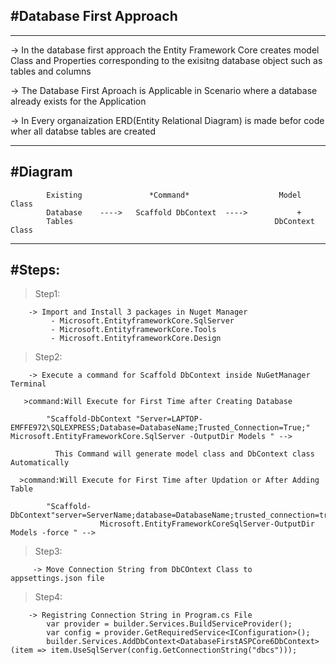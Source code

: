 #Database First Approach
--------------------------
--------------------------
-> In the database first approach the Entity Framework Core creates model Class and Properties corresponding to the exisitng database 
   object such as tables and columns 

-> The Database First Aproach is Applicable in Scenario where a database already exists for the Application

-> In Every organaization ERD(Entity Relational Diagram) is made befor code wher all databse tables are created


---------------------------------------------------------------------------------------------------------------------------------------
#Diagram
--------
																
			Existing			   *Command*    			    Model Class
			Database	---->   Scaffold DbContext  ---->			+
			Tables											   DbContext Class

---------------------------------------------------------------------------------------------------------------------------------------
#Steps:
---------
   >Step1:

	    -> Import and Install 3 packages in Nuget Manager
			 - Microsoft.EntityframeworkCore.SqlServer
			 - Microsoft.EntityframeworkCore.Tools
			 - Microsoft.EntityframeworkCore.Design
  >Step2:

		-> Execute a command for Scaffold DbContext inside NuGetManager Terminal

	   >command:Will Execute for First Time after Creating Database
	   
		    "Scaffold-DbContext "Server=LAPTOP-EMFFE972\SQLEXPRESS;Database=DatabaseName;Trusted_Connection=True;" Microsoft.EntityFrameworkCore.SqlServer -OutputDir Models " -->
		
		      This Command will generate model class and DbContext class Automatically

	  >command:Will Execute for First Time after Updation or After Adding Table
	   
		    "Scaffold-DbContext"server=ServerName;database=DatabaseName;trusted_connection=true"
						Microsoft.EntityFrameworkCoreSqlServer-OutputDir Models -force " -->
  >Step3:
		 
		 -> Move Connection String from DbCOntext Class to appsettings.json file

  >Step4:

		-> Registring Connection String in Program.cs File
			var provider = builder.Services.BuildServiceProvider();
			var config = provider.GetRequiredService<IConfiguration>();
			builder.Services.AddDbContext<DatabaseFirstASPCore6DbContext>(item => item.UseSqlServer(config.GetConnectionString("dbcs")));
			